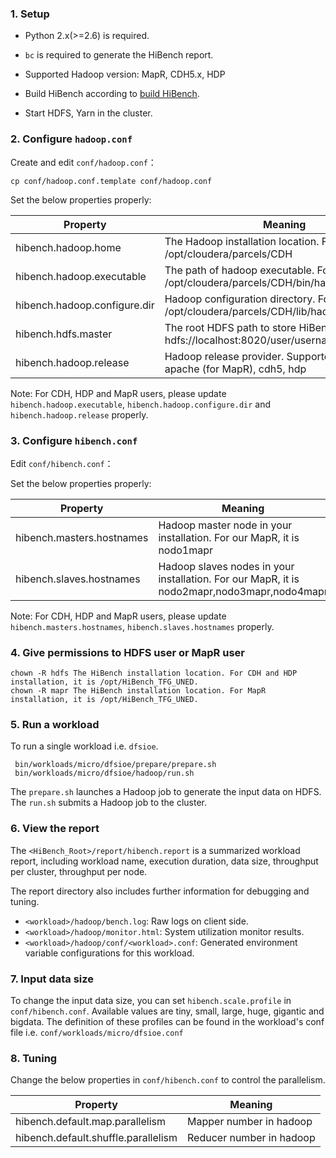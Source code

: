 ### 1. Setup ###

 * Python 2.x(>=2.6) is required.

 * `bc` is required to generate the HiBench report.

 * Supported Hadoop version: MapR, CDH5.x, HDP

 * Build HiBench according to [build HiBench](build-hibench.md).

 * Start HDFS, Yarn in the cluster.


### 2. Configure `hadoop.conf` ###


Create and edit `conf/hadoop.conf`：

    cp conf/hadoop.conf.template conf/hadoop.conf

Set the below properties properly:

Property        |      Meaning
----------------|--------------------------------------------------------
hibench.hadoop.home     |      The Hadoop installation location. For CDH, it is /opt/cloudera/parcels/CDH
hibench.hadoop.executable  |   The path of hadoop executable. For CDH, it is /opt/cloudera/parcels/CDH/bin/hadoop
hibench.hadoop.configure.dir | Hadoop configuration directory. For CDH, it is /opt/cloudera/parcels/CDH/lib/hadoop/etc/hadoop
hibench.hdfs.master       |    The root HDFS path to store HiBench data, i.e. hdfs://localhost:8020/user/username
hibench.hadoop.release    |    Hadoop release provider. Supported value: apache (for MapR), cdh5, hdp

Note: For CDH, HDP and MapR users, please update `hibench.hadoop.executable`, `hibench.hadoop.configure.dir` and `hibench.hadoop.release` properly.

### 3. Configure `hibench.conf` ###

Edit `conf/hibench.conf`：

Set the below properties properly:

Property        |      Meaning
----------------|--------------------------------------------------------
hibench.masters.hostnames     |     Hadoop master node in your installation. For our MapR, it is nodo1mapr
hibench.slaves.hostnames   |        Hadoop slaves nodes in your installation. For our MapR, it is nodo2mapr,nodo3mapr,nodo4mapr

Note: For CDH, HDP and MapR users, please update `hibench.masters.hostnames`, `hibench.slaves.hostnames` properly. 

### 4. Give permissions to HDFS user or MapR user ###

    chown -R hdfs The HiBench installation location. For CDH and HDP installation, it is /opt/HiBench_TFG_UNED. 
    chown -R mapr The HiBench installation location. For MapR installation, it is /opt/HiBench_TFG_UNED. 

### 5. Run a workload ###
To run a single workload i.e. `dfsioe`.

     bin/workloads/micro/dfsioe/prepare/prepare.sh
     bin/workloads/micro/dfsioe/hadoop/run.sh

The `prepare.sh` launches a Hadoop job to generate the input data on HDFS. The `run.sh` submits a Hadoop job to the cluster.

### 6. View the report ###

   The `<HiBench_Root>/report/hibench.report` is a summarized workload report, including workload name, execution duration, data size, throughput per cluster, throughput per node.

   The report directory also includes further information for debugging and tuning.

  * `<workload>/hadoop/bench.log`: Raw logs on client side.
  * `<workload>/hadoop/monitor.html`: System utilization monitor results.
  * `<workload>/hadoop/conf/<workload>.conf`: Generated environment variable configurations for this workload.

### 7. Input data size ###

   To change the input data size, you can set `hibench.scale.profile` in `conf/hibench.conf`. Available values are tiny, small, large, huge, gigantic and bigdata. The definition of these profiles can be found in the workload's conf file i.e. `conf/workloads/micro/dfsioe.conf`

### 8. Tuning ###

Change the below properties in `conf/hibench.conf` to control the parallelism.

Property        |      Meaning
----------------|--------------------------------------------------------
hibench.default.map.parallelism     |    Mapper number in hadoop
hibench.default.shuffle.parallelism  |   Reducer number in hadoop

